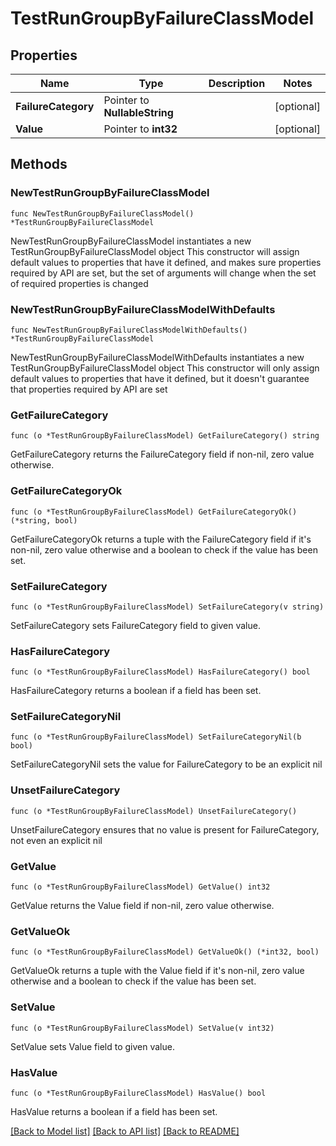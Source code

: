 # TestRunGroupByFailureClassModel

## Properties

Name | Type | Description | Notes
------------ | ------------- | ------------- | -------------
**FailureCategory** | Pointer to **NullableString** |  | [optional] 
**Value** | Pointer to **int32** |  | [optional] 

## Methods

### NewTestRunGroupByFailureClassModel

`func NewTestRunGroupByFailureClassModel() *TestRunGroupByFailureClassModel`

NewTestRunGroupByFailureClassModel instantiates a new TestRunGroupByFailureClassModel object
This constructor will assign default values to properties that have it defined,
and makes sure properties required by API are set, but the set of arguments
will change when the set of required properties is changed

### NewTestRunGroupByFailureClassModelWithDefaults

`func NewTestRunGroupByFailureClassModelWithDefaults() *TestRunGroupByFailureClassModel`

NewTestRunGroupByFailureClassModelWithDefaults instantiates a new TestRunGroupByFailureClassModel object
This constructor will only assign default values to properties that have it defined,
but it doesn't guarantee that properties required by API are set

### GetFailureCategory

`func (o *TestRunGroupByFailureClassModel) GetFailureCategory() string`

GetFailureCategory returns the FailureCategory field if non-nil, zero value otherwise.

### GetFailureCategoryOk

`func (o *TestRunGroupByFailureClassModel) GetFailureCategoryOk() (*string, bool)`

GetFailureCategoryOk returns a tuple with the FailureCategory field if it's non-nil, zero value otherwise
and a boolean to check if the value has been set.

### SetFailureCategory

`func (o *TestRunGroupByFailureClassModel) SetFailureCategory(v string)`

SetFailureCategory sets FailureCategory field to given value.

### HasFailureCategory

`func (o *TestRunGroupByFailureClassModel) HasFailureCategory() bool`

HasFailureCategory returns a boolean if a field has been set.

### SetFailureCategoryNil

`func (o *TestRunGroupByFailureClassModel) SetFailureCategoryNil(b bool)`

 SetFailureCategoryNil sets the value for FailureCategory to be an explicit nil

### UnsetFailureCategory
`func (o *TestRunGroupByFailureClassModel) UnsetFailureCategory()`

UnsetFailureCategory ensures that no value is present for FailureCategory, not even an explicit nil
### GetValue

`func (o *TestRunGroupByFailureClassModel) GetValue() int32`

GetValue returns the Value field if non-nil, zero value otherwise.

### GetValueOk

`func (o *TestRunGroupByFailureClassModel) GetValueOk() (*int32, bool)`

GetValueOk returns a tuple with the Value field if it's non-nil, zero value otherwise
and a boolean to check if the value has been set.

### SetValue

`func (o *TestRunGroupByFailureClassModel) SetValue(v int32)`

SetValue sets Value field to given value.

### HasValue

`func (o *TestRunGroupByFailureClassModel) HasValue() bool`

HasValue returns a boolean if a field has been set.


[[Back to Model list]](../README.md#documentation-for-models) [[Back to API list]](../README.md#documentation-for-api-endpoints) [[Back to README]](../README.md)


